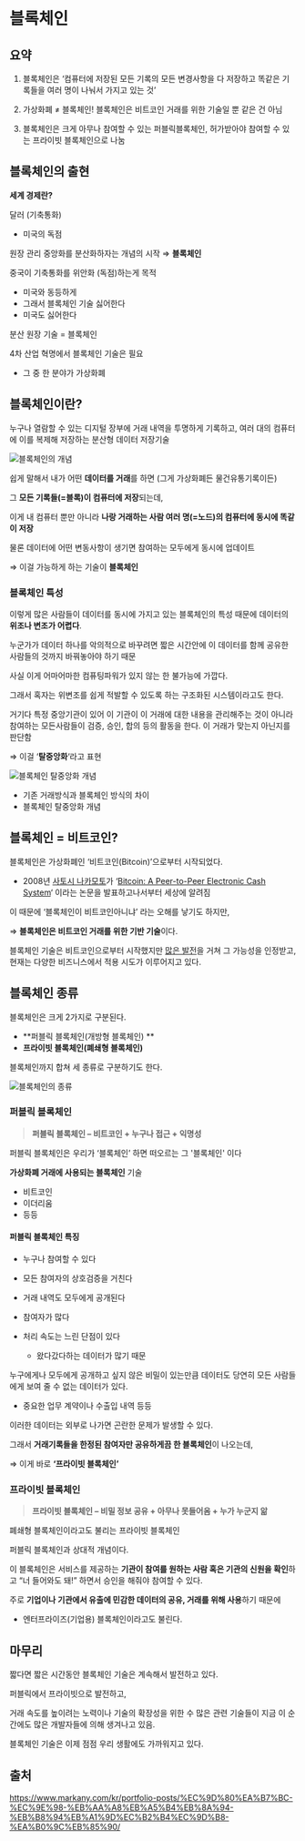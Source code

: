 # 블록체인

## 요약

1. 블록체인은 ‘컴퓨터에 저장된 모든 기록의 모든 변경사항을 다 저장하고 똑같은 기록들을 여러 명이 나눠서 가지고 있는 것’
2. 가상화폐 ≠ 블록체인! 블록체인은 비트코인 거래를 위한 기술일 뿐 같은 건 아님
   
3. 블록체인은 크게 아무나 참여할 수 있는 퍼블릭블록체인, 허가받아야 참여할 수 있는 프라이빗 블록체인으로 나눔



## 블록체인의 출현

**세계 경제란?**

달러 (기축통화)

- 미국의 독점 

원장 관리 중앙화를 분산화하자는 개념의 시작 ⇒ **블록체인**

중국이 기축통화를 위안화 (독점)하는게 목적 

- 미국와 동등하게
- 그래서 블록체인 기술 싫어한다 
- 미국도 싫어한다

분산 원장 기술 = 블록체인

4차 산업 혁명에서 블록체인 기술은 필요

- 그 중 한 분야가 가상화폐



## 블록체인이란?

 누구나 열람할 수 있는 디지털 장부에 거래 내역을 투명하게 기록하고, 여러 대의 컴퓨터에 이를 복제해 저장하는 분산형 데이터 저장기술

![블록체인의 개념](https://www.markany.com/kr/wp-content/uploads/2020/11/concept-of-blockchain.png)

쉽게 말해서 내가 어떤 **데이터를 거래**를 하면 (그게 가상화폐든 물건유통기록이든) 

그 **모든 기록들(=블록)이 컴퓨터에 저장**되는데, 

이게 내 컴퓨터 뿐만 아니라 **나랑 거래하는 사람 여러 명(=노드)의 컴퓨터에 동시에 똑같이 저장**

물론 데이터에 어떤 변동사항이 생기면 참여하는 모두에게 동시에 업데이트 

⇒ 이걸 가능하게 하는 기술이 **블록체인**



### 블록체인 특성

이렇게 많은 사람들이 데이터를 동시에 가지고 있는 블록체인의 특성 때문에 데이터의 **위조나 변조가 어렵다**.

누군가가 데이터 하나를 악의적으로 바꾸려면 짧은 시간안에 이 데이터를 함께 공유한 사람들의 것까지 바꿔놓아야 하기 때문 

사실 이게 어마어마한 컴퓨팅파워가 있지 않는 한 불가능에 가깝다.

그래서 혹자는 위변조를 쉽게 적발할 수 있도록 하는 구조화된 시스템이라고도 한다.

거기다 특정 중앙기관이 있어 이 기관이 이 거래에 대한 내용을 관리해주는 것이 아니라 참여하는 모든사람들이 검증, 승인, 합의 등의 활동을 한다. 이 거래가 맞는지 아닌지를 판단함 

⇒ 이걸 ‘**탈중앙화**‘라고 표현



![블록체인 탈중앙화 개념](https://www.markany.com/kr/wp-content/uploads/2020/11/decentralize.jpg)

- 기존 거래방식과 블록체인 방식의 차이 
- 블록체인 탈중앙화 개념



## 블록체인 = 비트코인?

블록체인은 가상화폐인 ‘비트코인(Bitcoin)’으로부터 시작되었다.

- 2008년 [사토시 나카모토](https://ko.wikipedia.org/wiki/사토시_나카모토)가 ‘[Bitcoin: A Peer-to-Peer Electronic Cash System](https://bitcoin.org/en/bitcoin-paper)‘ 이라는 논문을 발표하고나서부터 세상에 알려짐

이 때문에 ‘블록체인이 비트코인아니냐’ 라는 오해를 낳기도 하지만, 

⇒ **블록체인은 비트코인 거래를 위한 기반 기술**이다.

 블록체인 기술은 비트코인으로부터 시작했지만 [많은 발전](https://www.markany.com/kr/portfolio-posts/블록체인-기술의-단계별-진화-1-비트코인부터-하이/)을 거쳐 그 가능성을 인정받고, 현재는 다양한 비즈니스에서 적용 시도가 이루어지고 있다.



## 블록체인 종류

블록체인은 크게 2가지로 구분된다.

- **퍼블릭 블록체인(개방형 블록체인) **
- **프라이빗 블록체인(폐쇄형 블록체인)**

블록체인까지 합쳐 세 종류로 구분하기도 한다.

![블록체인의 종류 ](https://www.markany.com/kr/wp-content/uploads/2020/11/3-2.png)



### 퍼블릭 블록체인 

> **퍼블릭 블록체인 – 비트코인 + 누구나 접근 + 익명성**

퍼블릭 블록체인은 우리가 ‘블록체인’ 하면 떠오르는 그 '블록체인' 이다

**가상화폐 거래에 사용되는 블록체인** 기술 

- 비트코인
- 이더리움 
- 등등



#### 퍼블릭 블록체인 특징

- 누구나 참여할 수 있다

- 모든 참여자의 상호검증을 거친다

- 거래 내역도 모두에게 공개된다

- 참여자가 많다

- 처리 속도는 느린 단점이 있다
  - 왔다갔다하는 데이터가 많기 때문

>

누구에게나 모두에게 공개하고 싶지 않은 비밀이 있는만큼 데이터도 당연히 모든 사람들에게 보여 줄 수 없는 데이터가 있다.

- 중요한 업무 계약이나 수출입 내역 등등

이러한 데이터는 외부로 나가면 곤란한 문제가 발생할 수 있다.

그래서 **거래기록들을 한정된 참여자만 공유하게끔 한 블록체인**이 나오는데, 

⇒ 이게 바로 **‘프라이빗 블록체인’**



### 프라이빗 블록체인 

> **프라이빗 블록체인 – 비밀 정보 공유 + 아무나 못들어옴 + 누가 누군지 앎**

폐쇄형 블록체인이라고도 불리는 프라이빗 블록체인

퍼블릭 블록체인과 상대적 개념이다.

 이 블록체인은 서비스를 제공하는 **기관이 참여를 원하는 사람 혹은 기관의 신원을 확인**하고 “너 들어와도 돼!” 하면서 승인을 해줘야 참여할 수 있다.

주로 **기업이나 기관에서 유출에 민감한 데이터의 공유, 거래를 위해 사용**하기 때문에

- 엔터프라이즈(기업용) 블록체인이라고도 불린다.

 

## 마무리

짧다면 짧은 시간동안 블록체인 기술은 계속해서 발전하고 있다.

 퍼블릭에서 프라이빗으로 발전하고, 

거래 속도를 높이려는 노력이나 기술의 확장성을 위한 수 많은 관련 기술들이 지금 이 순간에도 많은 개발자들에 의해 생겨나고 있음.

블록체인 기술은 이제 점점 우리 생활에도 가까워지고 있다.



## 출처

https://www.markany.com/kr/portfolio-posts/%EC%9D%80%EA%B7%BC-%EC%9E%98-%EB%AA%A8%EB%A5%B4%EB%8A%94-%EB%B8%94%EB%A1%9D%EC%B2%B4%EC%9D%B8-%EA%B0%9C%EB%85%90/
